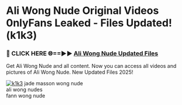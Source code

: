 # Ali Wong Nude Original Videos 0nlyFans Leaked - Files Updated! (k1k3)

<h3>🔴 CLICK HERE 🌐==►► <a href="https://tinyurl.com/52m3yx9h" rel="nofollow">Ali Wong Nude Updated Files</a></h3>

Get Ali Wong Nude and all content. Now you can access all videos and pictures of Ali Wong Nude. New Updated Files 2025!

[![k1k3](https://i.imgur.com/TnHtlc8.gif)](https://tinyurl.com/52m3yx9h)
jade masson wong nude<br>
ali wong nudes<br>
fann wong nude